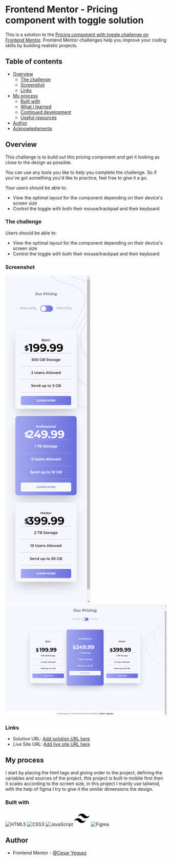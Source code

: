 # Frontend Mentor - Pricing component with toggle solution

This is a solution to the [Pricing component with toggle challenge on Frontend Mentor](https://www.frontendmentor.io/challenges/pricing-component-with-toggle-8vPwRMIC). Frontend Mentor challenges help you improve your coding skills by building realistic projects.

## Table of contents

- [Overview](#overview)
  - [The challenge](#the-challenge)
  - [Screenshot](#screenshot)
  - [Links](#links)
- [My process](#my-process)
  - [Built with](#built-with)
  - [What I learned](#what-i-learned)
  - [Continued development](#continued-development)
  - [Useful resources](#useful-resources)
- [Author](#author)
- [Acknowledgments](#acknowledgments)

## Overview

This challenge is to build out this pricing component and get it looking as close to the design as possible.

You can use any tools you like to help you complete the challenge. So if you've got something you'd like to practice, feel free to give it a go.

Your users should be able to:

- View the optimal layout for the component depending on their device's screen size
- Control the toggle with both their mouse/trackpad and their keyboard

### The challenge

Users should be able to:

- View the optimal layout for the component depending on their device's screen size
- Control the toggle with both their mouse/trackpad and their keyboard

### Screenshot

![Capture Phone](./images/screenshot/Phone.png)
![Capture Desktop](./images/screenshot/Desktop.png)

### Links

- Solution URL: [Add solution URL here](https://your-solution-url.com)
- Live Site URL: [Add live site URL here](https://your-live-site-url.com)

## My process

I start by placing the html tags and giving order to the project, defining the variables and sources of the project, this project is built in mobile first then it scales according to the screen size, in this project I mainly use tailwind, with the help of figma I try to give it the similar dimensions the design.

### Built with

![HTML5](https://img.shields.io/badge/html5-%23E34F26.svg?style=for-the-badge&logo=html5&logoColor=white)
![CSS3](https://img.shields.io/badge/css3-%231572B6.svg?style=for-the-badge&logo=css3&logoColor=white)
![JavaScript](https://img.shields.io/badge/javascript-%23323330.svg?style=for-the-badge&logo=javascript&logoColor=%23F7DF1E)
![Tailwind](./images/tailwindcss.svg)
![Figma](https://img.shields.io/badge/figma-%23F24E1E.svg?style=for-the-badge&logo=figma&logoColor=white)

## Author

- Frontend Mentor - [@Cesar Yeguez](https://www.frontendmentor.io/profile/cyeguez)

